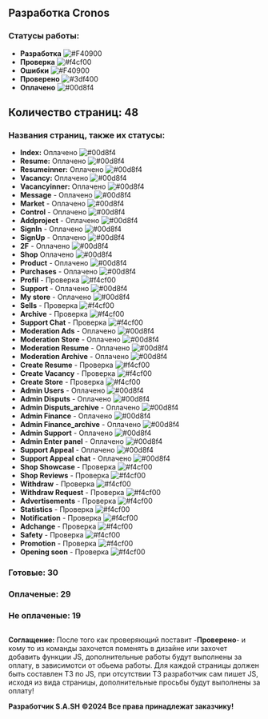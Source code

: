 ##
## Разработка Cronos

### Статусы работы:
- **Разработка** ![#F40900](https://via.placeholder.com/15/F40900/000000?text=+)
- **Проверка** ![#f4cf00](https://via.placeholder.com/15/f4cf00/000000?text=+)
- **Ошибки** ![#F40900](https://via.placeholder.com/15/F40900/000000?text=+)
- **Проверено** ![#3df400](https://via.placeholder.com/15/3df400/000000?text=+)
- **Оплачено** ![#00d8f4](https://via.placeholder.com/15/00d8f4/000000?text=+)

##
## Количество страниц: 48
### Названия страниц, также их статусы: 
- **Index:** Оплачено ![#00d8f4](https://via.placeholder.com/15/00d8f4/000000?text=+)
- **Resume:** Оплачено ![#00d8f4](https://via.placeholder.com/15/00d8f4/000000?text=+)
- **Resumeinner:** Оплачено ![#00d8f4](https://via.placeholder.com/15/00d8f4/000000?text=+)
- **Vacancy:** Оплачено ![#00d8f4](https://via.placeholder.com/15/00d8f4/000000?text=+)
- **Vacancyinner:** Оплачено ![#00d8f4](https://via.placeholder.com/15/00d8f4/000000?text=+)
- **Message** - Оплачено ![#00d8f4](https://via.placeholder.com/15/00d8f4/000000?text=+)
- **Market** - Оплачено ![#00d8f4](https://via.placeholder.com/15/00d8f4/000000?text=+)
- **Control** - Оплачено ![#00d8f4](https://via.placeholder.com/15/00d8f4/000000?text=+)
- **Addproject** - Оплачено ![#00d8f4](https://via.placeholder.com/15/00d8f4/000000?text=+)
- **SignIn** - Оплачено ![#00d8f4](https://via.placeholder.com/15/00d8f4/000000?text=+)
- **SignUp** - Оплачено ![#00d8f4](https://via.placeholder.com/15/00d8f4/000000?text=+)
- **2F** - Оплачено ![#00d8f4](https://via.placeholder.com/15/00d8f4/000000?text=+)
- **Shop** Оплачено ![#00d8f4](https://via.placeholder.com/15/00d8f4/000000?text=+)
- **Product** - Оплачено ![#00d8f4](https://via.placeholder.com/15/00d8f4/000000?text=+)
- **Purchases** - Оплачено ![#00d8f4](https://via.placeholder.com/15/00d8f4/000000?text=+)
- **Profil** - Проверка ![#f4cf00](https://via.placeholder.com/15/f4cf00/000000?text=+)
- **Support** - Оплачено ![#00d8f4](https://via.placeholder.com/15/00d8f4/000000?text=+)
- **My store** - Оплачено ![#00d8f4](https://via.placeholder.com/15/00d8f4/000000?text=+)
- **Sells** - Проверка ![#f4cf00](https://via.placeholder.com/15/f4cf00/000000?text=+)
- **Archive** - Проверка ![#f4cf00](https://via.placeholder.com/15/f4cf00/000000?text=+)
- **Support Chat** - Проверка ![#f4cf00](https://via.placeholder.com/15/f4cf00/000000?text=+)
- **Moderation Ads** - Оплачено ![#00d8f4](https://via.placeholder.com/15/00d8f4/000000?text=+)
- **Moderation Store** - Оплачено ![#00d8f4](https://via.placeholder.com/15/00d8f4/000000?text=+)
- **Moderation Resume** - Оплачено ![#00d8f4](https://via.placeholder.com/15/00d8f4/000000?text=+)
- **Moderation Archive** - Оплачено ![#00d8f4](https://via.placeholder.com/15/00d8f4/000000?text=+)
- **Create Resume** - Проверка ![#f4cf00](https://via.placeholder.com/15/f4cf00/000000?text=+)  
- **Create Vacancy** - Проверка ![#f4cf00](https://via.placeholder.com/15/f4cf00/000000?text=+)
- **Create Store** - Проверка ![#f4cf00](https://via.placeholder.com/15/f4cf00/000000?text=+)
- **Admin Users** - Оплачено ![#00d8f4](https://via.placeholder.com/15/00d8f4/000000?text=+)
- **Admin Disputs** - Оплачено ![#00d8f4](https://via.placeholder.com/15/00d8f4/000000?text=+)
- **Admin Disputs_archive** - Оплачено ![#00d8f4](https://via.placeholder.com/15/00d8f4/000000?text=+)
- **Admin Finance** - Оплачено ![#00d8f4](https://via.placeholder.com/15/00d8f4/000000?text=+)
- **Admin Finance_archive** - Оплачено ![#00d8f4](https://via.placeholder.com/15/00d8f4/000000?text=+)
- **Admin Support** - Оплачено ![#00d8f4](https://via.placeholder.com/15/00d8f4/000000?text=+)
- **Admin Enter panel** - Оплачено ![#00d8f4](https://via.placeholder.com/15/00d8f4/000000?text=+)
- **Support Appeal** - Оплачено ![#00d8f4](https://via.placeholder.com/15/00d8f4/000000?text=+)
- **Support Appeal chat** - Оплачено ![#00d8f4](https://via.placeholder.com/15/00d8f4/000000?text=+)
- **Shop Showcase** - Проверка ![#f4cf00](https://via.placeholder.com/15/f4cf00/000000?text=+)
- **Shop Reviews** - Проверка ![#f4cf00](https://via.placeholder.com/15/f4cf00/000000?text=+)
- **Withdraw** - Проверка ![#f4cf00](https://via.placeholder.com/15/f4cf00/000000?text=+)
- **Withdraw Request** - Проверка ![#f4cf00](https://via.placeholder.com/15/f4cf00/000000?text=+)
- **Аdvertisements** - Проверка ![#f4cf00](https://via.placeholder.com/15/f4cf00/000000?text=+)
- **Statistics** - Проверка ![#f4cf00](https://via.placeholder.com/15/f4cf00/000000?text=+)
- **Notification** - Проверка ![#f4cf00](https://via.placeholder.com/15/f4cf00/000000?text=+)
- **Adchange** - Проверка ![#f4cf00](https://via.placeholder.com/15/f4cf00/000000?text=+)
- **Safety** - Проверка ![#f4cf00](https://via.placeholder.com/15/f4cf00/000000?text=+)
- **Promotion** - Проверка ![#f4cf00](https://via.placeholder.com/15/f4cf00/000000?text=+)
- **Opening soon** - Проверка ![#f4cf00](https://via.placeholder.com/15/f4cf00/000000?text=+)

### Готовые: 30
### Оплаченые: 29  
### Не оплаченые: 19

##

**Соглащение:** После того как проверяющий поставит -**Проверено**- 
и кому то из команды захочется поменять в дизайне или захочет добавить функции JS,
дополнительные работы будут выполнены за оплату, в зависимотси от обьема работы.
Для каждой страницы должен быть составлен ТЗ по JS, при отсутствии ТЗ 
разработчик сам пишет JS, исходя из вида страницы, дополнительные просьбы 
будут выполнены за оплату!

**Разработчик S.A.SH** 
**©2024 Все права принадлежат заказчику!**
